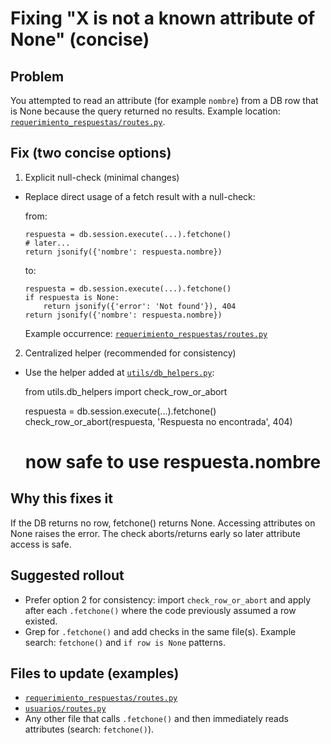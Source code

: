 Fixing "X is not a known attribute of None" (concise)
====================================================

Problem
-------
You attempted to read an attribute (for example `nombre`) from a DB row that is None because the query returned no results. Example location: [`requerimiento_respuestas/routes.py`](requerimiento_respuestas/routes.py:126).

Fix (two concise options)
-------------------------

1) Explicit null-check (minimal changes)
- Replace direct usage of a fetch result with a null-check:

  from:
  ```
  respuesta = db.session.execute(...).fetchone()
  # later...
  return jsonify({'nombre': respuesta.nombre})
  ```

  to:
  ```
  respuesta = db.session.execute(...).fetchone()
  if respuesta is None:
      return jsonify({'error': 'Not found'}), 404
  return jsonify({'nombre': respuesta.nombre})
  ```

  Example occurrence: [`requerimiento_respuestas/routes.py`](requerimiento_respuestas/routes.py:126)

2) Centralized helper (recommended for consistency)
- Use the helper added at [`utils/db_helpers.py`](utils/db_helpers.py:1):

  from utils.db_helpers import check_row_or_abort

  respuesta = db.session.execute(...).fetchone()
  check_row_or_abort(respuesta, 'Respuesta no encontrada', 404)
  # now safe to use respuesta.nombre

Why this fixes it
-----------------
If the DB returns no row, fetchone() returns None. Accessing attributes on None raises the error. The check aborts/returns early so later attribute access is safe.

Suggested rollout
-----------------
- Prefer option 2 for consistency: import `check_row_or_abort` and apply after each `.fetchone()` where the code previously assumed a row existed.
- Grep for `.fetchone()` and add checks in the same file(s). Example search: `fetchone()` and `if row is None` patterns.

Files to update (examples)
--------------------------
- [`requerimiento_respuestas/routes.py`](requerimiento_respuestas/routes.py:109)
- [`usuarios/routes.py`](usuarios/routes.py:126)
- Any other file that calls `.fetchone()` and then immediately reads attributes (search: `fetchone()`).
